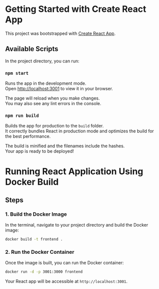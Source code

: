# Getting Started with Create React App

This project was bootstrapped with [Create React App](https://github.com/facebook/create-react-app).

## Available Scripts

In the project directory, you can run:

### `npm start`

Runs the app in the development mode.\
Open [http://localhost:3001](http://localhost:3001) to view it in your browser.

The page will reload when you make changes.\
You may also see any lint errors in the console.

### `npm run build`

Builds the app for production to the `build` folder.\
It correctly bundles React in production mode and optimizes the build for the best performance.

The build is minified and the filenames include the hashes.\
Your app is ready to be deployed!

# Running React Application Using Docker Build

## Steps

### 1. Build the Docker Image

In the terminal, navigate to your project directory and build the Docker image:

```bash
docker build -t frontend .
```

### 2. Run the Docker Container

Once the image is built, you can run the Docker container:

```bash
docker run -d -p 3001:3000 frontend
```

Your React app will be accessible at `http://localhost:3001`.